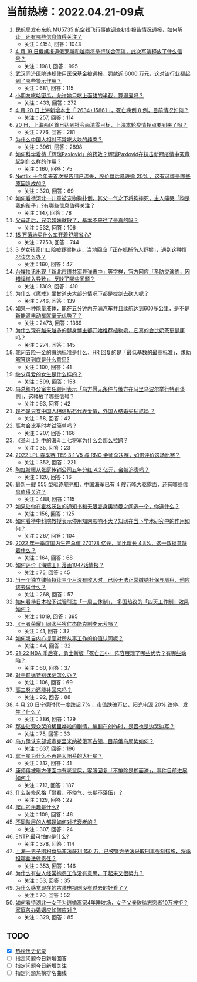# 当前热榜：2022.04.21-09点
1. [民航局发布东航 MU5735 航空器飞行事故调查初步报告情况通报，如何解读，还有哪些信息值得关注？](https://www.zhihu.com/question/529074755)
    * 关注：4154, 回答：1043
2. [4 月 19 日俄媒报道俄罗斯和越南将举行联合军演，此次军演释放了什么信号？](https://www.zhihu.com/question/528870332)
    * 关注：1981, 回答：995
3. [武汉同济医院违规使用医保基金被通报，罚款近 6000 万元，这对该行业都起到了哪些警示作用？](https://www.zhihu.com/question/528886006)
    * 关注：681, 回答：115
4. [小朋友吃哈密瓜，允许她只吃上面甜的半截，算溺爱吗？](https://www.zhihu.com/question/528565862)
    * 关注：433, 回答：272
5. [4 月 20 日上海新增本土「 2634+15861 」，死亡病例 8 例，目前情况如何？](https://www.zhihu.com/question/529168267)
    * 关注：257, 回答：114
6. [20 日，上海两区首日达到社会面清零目标，上海本轮疫情拐点要到来了吗？](https://www.zhihu.com/question/529000639)
    * 关注：776, 回答：281
7. [为什么中国人相对不常吃大块的纯肉？](https://www.zhihu.com/question/483411933)
    * 关注：3961, 回答：2898
8. [如何科学看待「辉瑞Paxlovid」的药效？辉瑞Paxlovid在抗击新冠疫情中究竟起到什么样的作用？](https://www.zhihu.com/question/528808252)
    * 关注：160, 回答：75
9. [Netflix 十余年来首次报告用户流失，股价盘后暴跌逾 20% ，这有可能是哪些原因造成的？](https://www.zhihu.com/question/528982466)
    * 关注：320, 回答：69
10. [如何看待河北一儿童被宠物狗扑倒，其父一气之下将狗摔死，主人痛哭「狗是我的孩子」?有哪些信息值得关注？](https://www.zhihu.com/question/529001489)
    * 关注：147, 回答：78
11. [父母走后，兄弟姐妹就散了，基本不来往了是真的吗？](https://www.zhihu.com/question/452496602)
    * 关注：532, 回答：106
12. [15 万落地买什么车开着舒服省心?](https://www.zhihu.com/question/441839447)
    * 关注：7753, 回答：744
13. [3 岁女孩家门口险被野猴拖走，当地回应「正在抓捕伤人野猴」，遇到这种情况该怎么办？](https://www.zhihu.com/question/529017038)
    * 关注：160, 回答：47
14. [台媒快讯出现「新北市遭共军导弹击中」等字样，官方回应「系防灾演练，因错误植入导致」，反映了哪些问题？](https://www.zhihu.com/question/529035757)
    * 关注：1389, 回答：410
15. [为什么《魔戒》里甘道夫大部分情况下都是拔剑去砍人呢？](https://www.zhihu.com/question/44241399)
    * 关注：746, 回答：139
16. [如果一种能量液体，能在五分钟内充满汽车并且续航达到600多公里，是不是新能源电动车就毫无优势了？](https://www.zhihu.com/question/472160726)
    * 关注：2473, 回答：1369
17. [为什么现在越来越多的健身博主都开始推荐植物奶，它真的会比奶茶更健康吗？](https://www.zhihu.com/question/528477163)
    * 关注：274, 回答：145
18. [我问五险一金的缴纳标准是什么，HR 回复的是「最低基数的最高标准」，求助解答这到底是什么意思?](https://www.zhihu.com/question/528474970)
    * 关注：100, 回答：41
19. [缺少母爱的女生是什么样的？](https://www.zhihu.com/question/23514267)
    * 关注：599, 回答：158
20. [乌总统办公室主任顾问表示「乌方愿无条件与俄方在马里乌波尔举行特别谈判」，这释放了哪些信号？](https://www.zhihu.com/question/529169949)
    * 关注：63, 回答：42
21. [是不是只有中国人相信钻石代表爱情，外国人结婚买钻戒吗 ？](https://www.zhihu.com/question/527470735)
    * 关注：58, 回答：42
22. [高考会比平时考试简单吗？](https://www.zhihu.com/question/525384255)
    * 关注：207, 回答：166
23. [《圣斗士》中的海斗士七将军为什么会那么拉跨？](https://www.zhihu.com/question/527453739)
    * 关注：35, 回答：23
24. [2022 LPL 春季赛 TES 3:1 V5 与 RNG 会师总决赛，如何评价这场比赛？](https://www.zhihu.com/question/529058719)
    * 关注：352, 回答：221
25. [陶虹被曝从张庭传销公司五年分红 4.2 亿元，会被追责吗？](https://www.zhihu.com/question/529061428)
    * 关注：120, 回答：16
26. [最新一艘 055 型驱逐舰亮相，中国海军已有 4 艘万吨大驱露面，还有哪些信息值得关注？](https://www.zhihu.com/question/529035099)
    * 关注：488, 回答：115
27. [如果让你在霍格沃兹的通知书和无限变身奥特曼之间选一个，你选什么？](https://www.zhihu.com/question/527498760)
    * 关注：156, 回答：125
28. [如何看待中科院教授表示停用知网影响不大？知网在当下学术研究中的作用如何？](https://www.zhihu.com/question/528989730)
    * 关注：267, 回答：104
29. [2022 年一季度国内生产总值 270178 亿元，同比增长 4.8%，这一数据意味着什么？](https://www.zhihu.com/question/528601468)
    * 关注：164, 回答：68
30. [如何评价《海贼王》漫画1047话情报？](https://www.zhihu.com/question/527615879)
    * 关注：75, 回答：45
31. [当一个独立律师持续三个月没有收入时，已经无法正常缴纳社保与房租，他应该去做什么？](https://www.zhihu.com/question/528302012)
    * 关注：268, 回答：57
32. [如何看待日本松下试验引进「一周三休制」， 多国热议的「四天工作制」效果如何？](https://www.zhihu.com/question/528995918)
    * 关注：1019, 回答：395
33. [《王者荣耀》同水平狄仁杰能克制李元芳吗？](https://www.zhihu.com/question/527112254)
    * 关注：41, 回答：32
34. [如何发自内心提高对所从事工作的价值认同呢？](https://www.zhihu.com/question/525718023)
    * 关注：44, 回答：32
35. [21-22 NBA 季后赛，勇士新版「死亡五小」阵容展现了哪些优势？有哪些缺陷？](https://www.zhihu.com/question/528423516)
    * 关注：60, 回答：37
36. [对于前途特别迷茫怎么办？](https://www.zhihu.com/question/529021145)
    * 关注：106, 回答：69
37. [高三努力还能补回来吗？](https://www.zhihu.com/question/528991462)
    * 关注：92, 回答：88
38. [4 月 20 日宁德时代一度跌超 7% ，市值跌破万亿，阳光电源 20% 跌停，发生了什么？](https://www.zhihu.com/question/529016121)
    * 关注：386, 回答：129
39. [那些让观众哭的稀里哗啦的剧情，编剧在创作时，是否也是边哭边写？](https://www.zhihu.com/question/284271536)
    * 关注：75, 回答：33
40. [乌方确认东部城市克里米纳被俄军占领，目前俄乌局势如何？](https://www.zhihu.com/question/529020520)
    * 关注：637, 回答：196
41. [冥王星为什么不再是太阳系的大行星？](https://www.zhihu.com/question/21787914)
    * 关注：312, 回答：41
42. [康师傅被曝方便面中有老鼠屎，客服回复「不排除是糊面渣」，事件目前进展如何？](https://www.zhihu.com/question/529038804)
    * 关注：713, 回答：187
43. [什么装修风格「耐看、不俗气、长期不落伍」？](https://www.zhihu.com/question/527508425)
    * 关注：129, 回答：22
44. [爬山的乐趣是什么?](https://www.zhihu.com/question/294738335)
    * 关注：109, 回答：46
45. [不同阶层的人都是如何对抗衰老的？](https://www.zhihu.com/question/435796187)
    * 关注：307, 回答：24
46. [ENTP 最可怕的是什么?](https://www.zhihu.com/question/511632859)
    * 关注：378, 回答：114
47. [上海一男子囤积食品非法获利 150 万，已被警方依法采取刑事强制措施，将承担哪些法律责任？](https://www.zhihu.com/question/528858034)
    * 关注：353, 回答：146
48. [为什么有些人经常抱怨工作没有意思，干起来又很努力？](https://www.zhihu.com/question/528362380)
    * 关注：53, 回答：35
49. [为什么感觉现在的古装电视剧没有过去的好看了？](https://www.zhihu.com/question/491225007)
    * 关注：70, 回答：52
50. [如何看待湖北一女子为逃婚离家4年睡坟场，女子父亲欲给志愿者10万被拒？家庭包办婚姻应如何应对？](https://www.zhihu.com/question/528505232)
    * 关注：329, 回答：85
## TODO
* [x] [热榜历史记录](hot_history/AllHot.md)
* [ ] 指定问题今日新增回答
* [ ] 指定问题今日新增关注
* [ ] 指定问题热榜排名曲线
